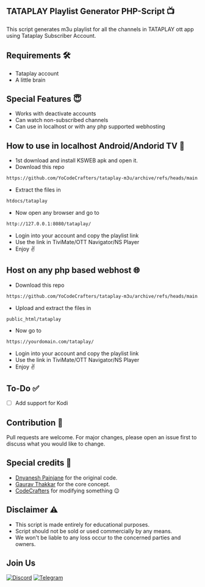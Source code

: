 ## TATAPLAY Playlist Generator PHP-Script 📺

This script generates m3u playlist for all the channels in TATAPLAY ott app using Tataplay Subscriber Account.
## Requirements 🛠️
- Tataplay account
- A little brain

## Special Features 😇
- Works with deactivate accounts
- Can watch non-subscribed channels
- Can use in localhost or with any php supported webhosting
## How to use in localhost Android/Andorid TV 📱
- 1st download and install KSWEB apk and open it.
- Download this repo 
```bash
https://github.com/YoCodeCrafters/tataplay-m3u/archive/refs/heads/main.zip
```
- Extract the files in
```bash
htdocs/tataplay
```
- Now open any browser and go to
```bash
http://127.0.0.1:8080/tataplay/
```
- Login into your account and copy the playlist link
- Use the link in TiviMate/OTT Navigator/NS Player
- Enjoy ✌️
## Host on any php based webhost 🌐
- Download this repo 
```bash
https://github.com/YoCodeCrafters/tataplay-m3u/archive/refs/heads/main.zip
```
- Upload and extract the files in
```bash
public_html/tataplay
```
- Now go to
```bash
https://yourdomain.com/tataplay/
```
- Login into your account and copy the playlist link
- Use the link in TiviMate/OTT Navigator/NS Player
- Enjoy ✌️
## To-Do ✅
- [ ]  Add support for Kodi
## Contribution 🎫
Pull requests are welcome. For major changes, please open an issue first
to discuss what you would like to change.
## Special credits 🤝
- [Dnyanesh Painjane](https://github.com/dnyaneshpainjane/TataPlay-web) for the original code.
- [Gaurav Thakkar](https://github.com/ForceGT/Tata-Sky-IPTV) for the core concept.
- [CodeCrafters](https://github.com/YoCodeCrafters) for modifying something 😉
## Disclaimer ⚠️
- This script is made entirely for educational purposes.
- Script should not be sold or used commercially by any means.
- We won't be liable to any loss occur to the concerned parties and owners.
## Join Us
[![Discord](https://img.icons8.com/fluency/48/discord-logo.png)](https://discord.gg/pRM7RWjFn8)
[![Telegram](https://img.icons8.com/color/48/telegram-app--v1.png)](https://t.me/realcodecrafters)
